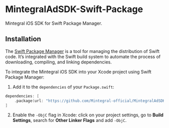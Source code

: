 # MintegralAdSDK-Swift-Package

Mintegral iOS SDK for Swift Package Manager.

## Installation

The [Swift Package Manager](https://swift.org/package-manager/) is a tool for managing the distribution of Swift code. It’s integrated with the Swift build system to automate the process of downloading, compiling, and linking dependencies.

To integrate the Mintegral iOS SDK into your Xcode project using Swift Package Manager:

1. Add it to the `dependencies` of your `Package.swift`:

```swift
dependencies: [
    .package(url: "https://github.com/Mintegral-official/MintegralAdSDK-Swift-Package.git", .exact("0.0.8"))
]
```

2. Enable the `-ObjC` flag in Xcode: click on your project settings, go to **Build Settings**, search for **Other Linker Flags** and add `-ObjC`.
